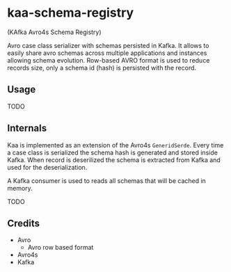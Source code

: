 # kaa-schema-registry

(KAfka Avro4s Schema Registry)

Avro case class serializer with schemas persisted in Kafka.
It allows to easily share avro schemas across multiple applications and instances
allowing schema evolution. Row-based AVRO format is used to reduce records size, only a schema id (hash)
is persisted with the record.  

## Usage

TODO

## Internals

Kaa is implemented as an extension of the Avro4s `GeneridSerde`.
Every time a case class is serialized the schema hash is generated and stored inside Kafka.
When record is deserilized the schema is extracted from Kafka and used for the deserialization.

A Kafka consumer is used to reads all schemas that will be cached in memory.

TODO

## Credits

- Avro
  - Avro row based format 
- Avro4s
- Kafka
 
